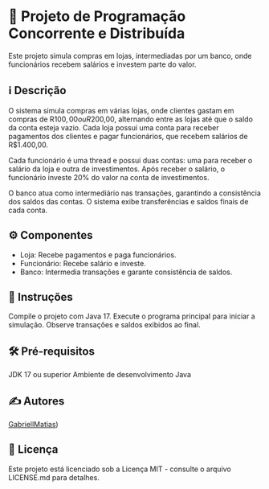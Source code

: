 # 🚀 Projeto de Programação Concorrente e Distribuída
Este projeto simula compras em lojas, intermediadas por um banco, onde funcionários recebem salários e investem parte do valor.

## ℹ️ Descrição
O sistema simula compras em várias lojas, onde clientes gastam em compras de R$100,00 ou R$200,00, alternando entre as lojas até que o saldo da conta esteja vazio. Cada loja possui uma conta para receber pagamentos dos clientes e pagar funcionários, que recebem salários de R$1.400,00.

Cada funcionário é uma thread e possui duas contas: uma para receber o salário da loja e outra de investimentos. Após receber o salário, o funcionário investe 20% do valor na conta de investimentos.

O banco atua como intermediário nas transações, garantindo a consistência dos saldos das contas. O sistema exibe transferências e saldos finais de cada conta.

## ⚙️ Componentes
 - Loja: Recebe pagamentos e paga funcionários.
 - Funcionário: Recebe salário e investe.
 - Banco: Intermedia transações e garante consistência de saldos.
## 📝 Instruções
Compile o projeto com Java 17.
Execute o programa principal para iniciar a simulação.
Observe transações e saldos exibidos ao final.
## 🛠️ Pré-requisitos
JDK 17 ou superior
Ambiente de desenvolvimento Java
## ✍️ Autores
[GabriellMatias](https://github.com/GabriellMatias))
## 📄 Licença
Este projeto está licenciado sob a Licença MIT - consulte o arquivo LICENSE.md para detalhes.
